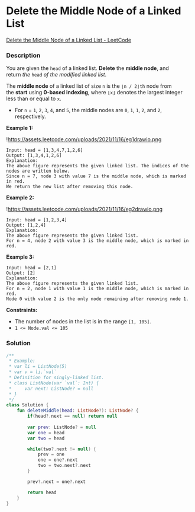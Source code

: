 # Delete the Middle Node of a Linked List

[Delete the Middle Node of a Linked List - LeetCode](https://leetcode.com/problems/delete-the-middle-node-of-a-linked-list/description/?envType=study-plan-v2&envId=leetcode-75)

### Description

You are given the `head` of a linked list. **Delete** the **middle node**, and return *the* `head` *of the modified linked list*.

The **middle node** of a linked list of size `n` is the `⌊n / 2⌋th` node from the **start** using **0-based indexing**, where `⌊x⌋` denotes the largest integer less than or equal to `x`.

- For `n` = `1`, `2`, `3`, `4`, and `5`, the middle nodes are `0`, `1`, `1`, `2`, and `2`, respectively.

**Example 1:**

!https://assets.leetcode.com/uploads/2021/11/16/eg1drawio.png

```
Input: head = [1,3,4,7,1,2,6]
Output: [1,3,4,1,2,6]
Explanation:
The above figure represents the given linked list. The indices of the nodes are written below.
Since n = 7, node 3 with value 7 is the middle node, which is marked in red.
We return the new list after removing this node.

```

**Example 2:**

!https://assets.leetcode.com/uploads/2021/11/16/eg2drawio.png

```
Input: head = [1,2,3,4]
Output: [1,2,4]
Explanation:
The above figure represents the given linked list.
For n = 4, node 2 with value 3 is the middle node, which is marked in red.
```

**Example 3:**

```
Input: head = [2,1]
Output: [2]
Explanation:
The above figure represents the given linked list.
For n = 2, node 1 with value 1 is the middle node, which is marked in red.
Node 0 with value 2 is the only node remaining after removing node 1.
```

**Constraints:**

- The number of nodes in the list is in the range `[1, 105]`.
- `1 <= Node.val <= 105`

### Solution

```kotlin
/**
 * Example:
 * var li = ListNode(5)
 * var v = li.`val`
 * Definition for singly-linked list.
 * class ListNode(var `val`: Int) {
 *     var next: ListNode? = null
 * }
 */
class Solution {
    fun deleteMiddle(head: ListNode?): ListNode? {
        if(head?.next == null) return null
        
        var prev: ListNode? = null
        var one = head
        var two = head

        while(two?.next != null) {
            prev = one
            one = one?.next
            two = two.next?.next
        }

        prev?.next = one?.next

        return head
    }
}
```